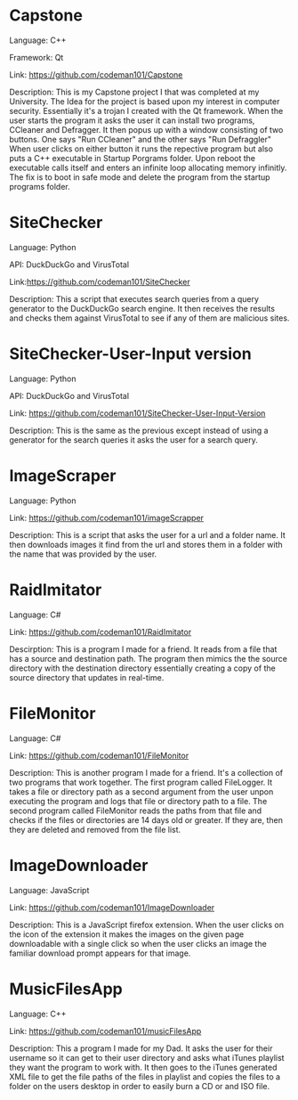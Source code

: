 # Capstone

Language: C++

Framework: Qt

Link: https://github.com/codeman101/Capstone 

Description: This is my Capstone project I that was completed at my University. The Idea for the project is based upon my interest in computer security.  Essentially it's a trojan I created with the Qt framework. When the user starts the program it asks the user it can install two programs, CCleaner and Defragger. It then popus up with a window consisting of two buttons. One says "Run CCleaner" and the other says "Run Defraggler" When user clicks on either button it runs the repective program but also puts a C++ executable in Startup Porgrams folder.  Upon reboot the executable calls itself and enters an infinite loop allocating memory infinitly. The fix is to boot in safe mode and delete the program from the startup programs folder. 

# SiteChecker

Language: Python

API: DuckDuckGo and VirusTotal

Link:https://github.com/codeman101/SiteChecker 

Description: This a script that executes search queries from a query generator to the DuckDuckGo search engine. It then receives the results and checks them against VirusTotal to see if any of them are malicious sites.

# SiteChecker-User-Input version

Language: Python

API: DuckDuckGo and VirusTotal

Link: https://github.com/codeman101/SiteChecker-User-Input-Version


Description: This is the same as the previous except instead of using a generator for the search queries it asks the user for a search query.

# ImageScraper

Language: Python

Link: https://github.com/codeman101/imageScrapper 

Description: This is a script that asks the user for a url and a folder name. It then downloads images it find from the url and stores them in a folder with the name that was provided by the user.

# RaidImitator

Language: C#

Link: https://github.com/codeman101/RaidImitator 

Descirption: This is a program I made for a friend. It reads from a file that has a source and destination path. The program then mimics the the source directory with the destination directory essentially creating a copy of the source directory that updates in real-time.

# FileMonitor

Language: C#

Link: https://github.com/codeman101/FileMonitor 

Description: This is another program I made for a friend. It's a collection of two programs that work together. The first program called FileLogger. It takes a file or directory path as a second argument from the user unpon executing the program and logs that file or directory path to a file. The second program called FileMonitor reads the paths from that file and checks if the files or directories are 14 days old or greater. If they are, then they are deleted and removed from the file list.

# ImageDownloader

Language: JavaScript

Link: https://github.com/codeman101/ImageDownloader 

Description: This is a JavaScript firefox extension. When the user clicks on the icon of the extension it makes the images on the given page downloadable with a single click so when the user clicks an image the familiar download prompt appears for that image. 

# MusicFilesApp

Language: C++

Link: https://github.com/codeman101/musicFilesApp 

Description: This a program I made for my Dad. It asks the user for their username so it can get to their user directory and asks what iTunes playlist they want the program to work with. It then goes to the iTunes generated XML file to get the file paths of the files in playlist and copies the files to a folder on the users desktop in order to easily burn a CD or and ISO file.
